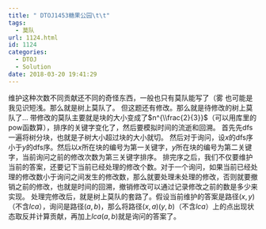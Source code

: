 ```yaml
---
title: " DTOJ1453糖果公园\t\t"
tags:
  - 莫队
url: 1124.html
id: 1124
categories:
  - DTOJ
  - Solution
date: 2018-03-20 19:41:29
---
```


维护这种次数不同贡献还不同的奇怪东西，一般也只有莫队能写了（雾 也可能是我见识短浅。那么就是树上莫队了。 但这题还有修改。那么就是待修改的树上莫队了… 带修改的莫队主要就是块的大小变成了$n^{\\frac{2}{3}}$（可以用库里的pow函数算），排序的关键字变化了，然后要模拟时间的流逝和回溯。 首先先dfs一遍将树分块，也就是子树大小超过块的大小就切。 然后对于询问，设$x$的dfs序小于$y$的dfs序。然后以$x$所在块的编号为第一关键字，$y$所在块的编号为第二关键字，当前询问之前的修改次数为第三关键字排序。 排完序之后，我们不仅要维护当前的答案，还要记下当前已经处理的修改个数。对于一个询问，如果当前已经处理的修改数小于询问之间发生的修改数，那么就要处理未处理的修改，否则就要撤销之前的修改，也就是时间的回溯，撤销修改可以通过记录修改之前的数是多少来实现。 处理完修改后，就是树上莫队的套路了。假设当前维护的答案是路径$(x,y)$（不含$lca$），询问是路径$(a,b)$，那么将路径$(x,a)(y,b)$（不含$lca$）上的点出现状态取反并计算贡献，再加上$lca(a,b)$就是询问的答案了。